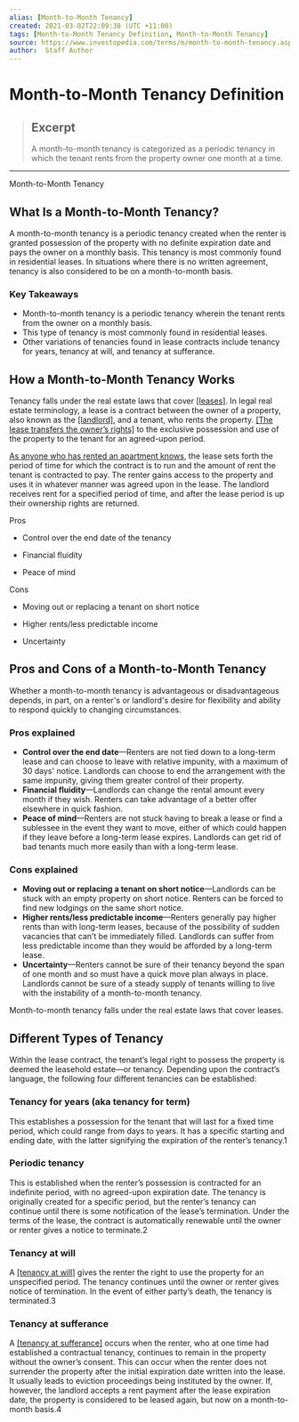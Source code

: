 ```yaml
---
alias: [Month-to-Month Tenancy]
created: 2021-03-02T22:09:38 (UTC +11:00)
tags: [Month-to-Month Tenancy Definition, Month-to-Month Tenancy]
source: https://www.investopedia.com/terms/m/month-to-month-tenancy.asp
author:  Staff Author
---
```


# Month-to-Month Tenancy Definition

> ## Excerpt
> A month-to-month tenancy is categorized as a periodic tenancy in which the tenant rents from the property owner one month at a time.

---

Month-to-Month Tenancy
## What Is a Month-to-Month Tenancy?

A month-to-month tenancy is a periodic tenancy created when the renter is granted possession of the property with no definite expiration date and pays the owner on a monthly basis. This tenancy is most commonly found in residential leases. In situations where there is no written agreement, tenancy is also considered to be on a month-to-month basis.

### Key Takeaways

-   Month-to-month tenancy is a periodic tenancy wherein the tenant rents from the owner on a monthly basis. 
-   This type of tenancy is most commonly found in residential leases.
-   Other variations of tenancies found in lease contracts include tenancy for years, tenancy at will, and tenancy at sufferance. 

## How a Month-to-Month Tenancy Works

Tenancy falls under the real estate laws that cover [[leases]](https://www.investopedia.com/terms/l/lease.asp). In legal real estate terminology, a lease is a contract between the owner of a property, also known as the [[landlord]](https://www.investopedia.com/terms/l/landlord.asp), and a tenant, who rents the property. [[The lease transfers the owner’s rights]](https://www.investopedia.com/articles/personal-finance/090315/millennials-guide-how-read-lease.asp) to the exclusive possession and use of the property to the tenant for an agreed-upon period.

[As anyone who has rented an apartment knows](https://www.investopedia.com/articles/younginvestors/07/ready_to_rent.asp), the lease sets forth the period of time for which the contract is to run and the amount of rent the tenant is contracted to pay. The renter gains access to the property and uses it in whatever manner was agreed upon in the lease. The landlord receives rent for a specified period of time, and after the lease period is up their ownership rights are returned.

Pros

-   Control over the end date of the tenancy
    
-   Financial fluidity
    
-   Peace of mind
    

Cons

-   Moving out or replacing a tenant on short notice
    
-   Higher rents/less predictable income
    
-   Uncertainty
    

## Pros and Cons of a Month-to-Month Tenancy

Whether a month-to-month tenancy is advantageous or disadvantageous depends, in part, on a renter's or landlord's desire for flexibility and ability to respond quickly to changing circumstances.

### Pros explained

-   **Control over the end date**—Renters are not tied down to a long-term lease and can choose to leave with relative impunity, with a maximum of 30 days' notice. Landlords can choose to end the arrangement with the same impunity, giving them greater control of their property.
-   **Financial fluidity**—Landlords can change the rental amount every month if they wish. Renters can take advantage of a better offer elsewhere in quick fashion.
-   **Peace of mind**—Renters are not stuck having to break a lease or find a sublessee in the event they want to move, either of which could happen if they leave before a long-term lease expires. Landlords can get rid of bad tenants much more easily than with a long-term lease.

### Cons explained

-   **Moving out or replacing a tenant on short notice**—Landlords can be stuck with an empty property on short notice. Renters can be forced to find new lodgings on the same short notice.
-   **Higher rents/less predictable income**—Renters generally pay higher rents than with long-term leases, because of the possibility of sudden vacancies that can’t be immediately filled. Landlords can suffer from less predictable income than they would be afforded by a long-term lease.
-   **Uncertainty**—Renters cannot be sure of their tenancy beyond the span of one month and so must have a quick move plan always in place. Landlords cannot be sure of a steady supply of tenants willing to live with the instability of a month-to-month tenancy.

Month-to-month tenancy falls under the real estate laws that cover leases.

## Different Types of Tenancy

Within the lease contract, the tenant’s legal right to possess the property is deemed the leasehold estate—or tenancy. Depending upon the contract’s language, the following four different tenancies can be established:

### Tenancy for years (aka tenancy for term)

This establishes a possession for the tenant that will last for a fixed time period, which could range from days to years. It has a specific starting and ending date, with the latter signifying the expiration of the renter’s tenancy.1

### Periodic tenancy

This is established when the renter’s possession is contracted for an indefinite period, with no agreed-upon expiration date. The tenancy is originally created for a specific period, but the renter’s tenancy can continue until there is some notification of the lease’s termination. Under the terms of the lease, the contract is automatically renewable until the owner or renter gives a notice to terminate.2

### Tenancy at will

A [[tenancy at will]](https://www.investopedia.com/terms/t/tenancy-at-will.asp) gives the renter the right to use the property for an unspecified period. The tenancy continues until the owner or renter gives notice of termination. In the event of either party’s death, the tenancy is terminated.3

### Tenancy at sufferance

A [[tenancy at sufferance]](https://www.investopedia.com/terms/t/tenancy-at-sufferance.asp) occurs when the renter, who at one time had established a contractual tenancy, continues to remain in the property without the owner’s consent. This can occur when the renter does not surrender the property after the initial expiration date written into the lease. It usually leads to eviction proceedings being instituted by the owner. If, however, the landlord accepts a rent payment after the lease expiration date, the property is considered to be leased again, but now on a month-to-month basis.4

